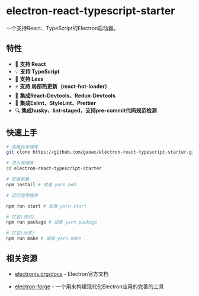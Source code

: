 # electron-react-typescript-starter

一个支持React、TypeScript的Electron启动器。

## 特性

- 🚀 **支持 React**
- 💡 **支持 TypeScript**
- 🌱 **支持 Less**
- ⚡ **支持 局部热更新（react-hot-loader）**
- 🧰 **集成React-Devtools、Redux-Devtools**
- 🚨 **集成Eslint、StyleLint、Prettier**
- 🔍 **集成husky、lint-staged，支持pre-commit代码规范检测**

## 快速上手

```bash
# 克隆此存储库
git clone https://github.com/gaoac/electron-react-typescript-starter.git

# 进入存储库
cd electron-react-typescript-starter

# 安装依赖
npm install # 或者 yarn add

# 运行应用程序

npm run start # 或者 yarn start

# 打包(调试)
npm run package # 或者 yarn package

# 打包(分发)
npm run make # 或者 yarn make

```

## 相关资源

- [electronjs.org/docs](https://electronjs.org/docs) - Electron官方文档

- [electron-forge](https://github.com/electron-userland/electron-forge) - 一个用来构建现代化Electron应用的完善的工具
